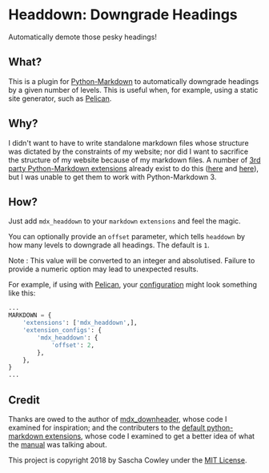 # Headdown: Downgrade Headings

Automatically demote those pesky headings!

## What?

This is a plugin for [Python-Markdown][pmd] to automatically downgrade headings by a given number of levels. This is useful when, for example, using a static site generator, such as [Pelican][pelican].

## Why?

I didn't want to have to write standalone markdown files whose structure was dictated by the constraints of my website; nor did I want to sacrifice the structure of my website because of my markdown files. A number of [3rd party Python-Markdown extensions][3ppmdx] already exist to do this ([here][p1] and [here][p2]), but I was unable to get them to work with Python-Markdown 3.

## How?

Just add `mdx_headdown` to your `markdown` `extensions` and feel the magic.

You can optionally provide an `offset` parameter, which tells `headdown` by how many levels to downgrade all headings. The default is `1`.

Note
: This value will be converted to an integer and absolutised. Failure to provide a numeric option may lead to unexpected results.

For example, if using with [Pelican][pelican], your [configuration][pelicanconf] might look something like this:

```python
...
MARKDOWN = {
    'extensions': ['mdx_headdown',],
    'extension_configs': {
        'mdx_headdown': {
            'offset': 2,
        },
    },
}
...
```

## Credit

Thanks are owed to the author of [mdx_downheader][p2], whose code I examined for inspiration; and the contributers to the [default python-markdown extensions][pmdx], whose code I examined to get a better idea of what the [manual][pmdapi] was talking about.

This project is copyright 2018 by Sascha Cowley under the [MIT License](licence.txt).


[pmd]: https://python-markdown.github.io/
[pelican]: https://getpelican.com/
[p1]: https://code.google.com/archive/p/markdown-downheader/
[p2]: https://github.com/cprieto/mdx_downheader
[pmdx]: https://python-markdown.github.io/extensions/
[pmdapi]: https://python-markdown.github.io/extensions/
[pelicanconf]: http://docs.getpelican.com/en/stable/settings.html
[3ppmdx]: https://github.com/Python-Markdown/markdown/wiki/third-party-extensions